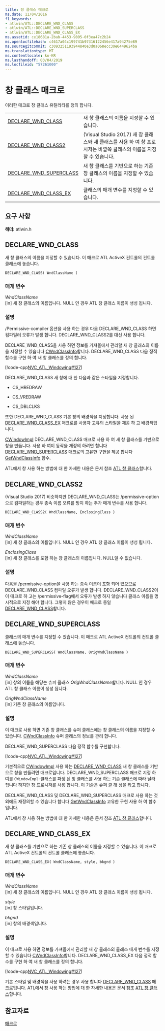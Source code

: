 ```yaml
---
title: 창 클래스 매크로
ms.date: 11/04/2016
f1_keywords:
- atlwin/ATL::DECLARE_WND_CLASS
- atlwin/ATL::DECLARE_WND_SUPERCLASS
- atlwin/ATL::DECLARE_WND_CLASS_EX
ms.assetid: ce18681a-2bab-4453-9895-0f3ea47c2b24
ms.openlocfilehash: c4617a04c199741b97316122456e417a94275e89
ms.sourcegitcommit: c3093251193944840e3d0a068ecc30e6449624ba
ms.translationtype: MT
ms.contentlocale: ko-KR
ms.lasthandoff: 03/04/2019
ms.locfileid: "57261000"
---
```

# <a name="window-class-macros"></a>창 클래스 매크로

이러한 매크로 창 클래스 유틸리티를 정의 합니다.

|||
|-|-|
|[DECLARE_WND_CLASS](#declare_wnd_class)|새 창 클래스의 이름을 지정할 수 있습니다.|
|[DECLARE_WND_CLASS2](#declare_wnd_class2)|(Visual Studio 2017) 새 창 클래스와 새 클래스를 사용 하 여 창 프로시저는 바깥쪽 클래스의 이름을 지정할 수 있습니다.|
|[DECLARE_WND_SUPERCLASS](#declare_wnd_superclass)|새 창 클래스를 기반으로 하는 기존 창 클래스의 이름을 지정할 수 있습니다.|
|[DECLARE_WND_CLASS_EX](#declare_wnd_class_ex)|클래스의 매개 변수를 지정할 수 있습니다.|

## <a name="requirements"></a>요구 사항

**헤더:** atlwin.h

##  <a name="declare_wnd_class"></a>  DECLARE_WND_CLASS

새 창 클래스의 이름을 지정할 수 있습니다. 이 매크로 ATL ActiveX 컨트롤의 컨트롤 클래스에 놓습니다.

```
DECLARE_WND_CLASS( WndClassName )
```

### <a name="parameters"></a>매개 변수

*WndClassName*<br/>
[in] 새 창 클래스의 이름입니다. NULL 인 경우 ATL 창 클래스 이름이 생성 됩니다.

### <a name="remarks"></a>설명

/Permissive-compiler 옵션을 사용 하는 경우 다음 DECLARE_WND_CLASS 하면 컴파일러 오류가 발생 합니다. DECLARE_WND_CLASS2를 대신 사용 합니다.

DECLARE_WND_CLASS을 사용 하면 정보를 가져올에서 관리할 새 창 클래스의 이름을 지정할 수 있습니다 [CWndClassInfo](cwndclassinfo-class.md)합니다. DECLARE_WND_CLASS 다음 정적 함수를 구현 하 여 새 창 클래스를 정의 합니다.

[!code-cpp[NVC_ATL_Windowing#127](../../atl/codesnippet/cpp/window-class-macros_1.cpp)]

DECLARE_WND_CLASS 새 창에 대 한 다음과 같은 스타일을 지정합니다.

- CS_HREDRAW

- CS_VREDRAW

- CS_DBLCLKS

또한 DECLARE_WND_CLASS 기본 창의 배경색을 지정합니다. 사용 된 [DECLARE_WND_CLASS_EX](#declare_wnd_class_ex) 매크로를 사용자 고유의 스타일을 제공 하 고 배경색입니다.

[CWindowImpl](cwindowimpl-class.md) DECLARE_WND_CLASS 매크로 사용 하 여 새 창 클래스를 기반으로 창을 만듭니다. 사용 하 여이 동작을 재정의 하려면 합니다 [DECLARE_WND_SUPERCLASS](#declare_wnd_superclass) 매크로의 고유한 구현을 제공 합니다 [GetWndClassInfo](cwindowimpl-class.md#getwndclassinfo) 함수.

ATL에서 창 사용 하는 방법에 대 한 자세한 내용은 문서 참조 [ATL 창 클래스](../../atl/atl-window-classes.md)합니다.

##  <a name="declare_wnd_class2"></a>  DECLARE_WND_CLASS2

(Visual Studio 2017) 비슷하지만 DECLARE_WND_CLASS는 /permissive-option으로 컴파일하는 경우 종속 이름 오류를 방지 하는 추가 매개 변수를 사용 합니다.

```
DECLARE_WND_CLASS2( WndClassName, EnclosingClass )
```

### <a name="parameters"></a>매개 변수

*WndClassName*<br/>
[in] 새 창 클래스의 이름입니다. NULL 인 경우 ATL 창 클래스 이름이 생성 됩니다.

*EnclosingClass*<br/>
[in] 새 창 클래스를 포함 하는 창 클래스의 이름입니다. NULL일 수 없습니다.

### <a name="remarks"></a>설명

다음을 /permissive-option을 사용 하는 종속 이름이 포함 되어 있으므로 DECLARE_WND_CLASS 컴파일 오류가 발생 합니다. DECLARE_WND_CLASS2이이 매크로 하 고는 /permissive-flag에서 오류가 발생 하지 않습니다 클래스 이름을 명시적으로 지정 해야 합니다.
그렇지 않은 경우이 매크로 동일 [DECLARE_WND_CLASS](#declare_wnd_class)합니다.

##  <a name="declare_wnd_superclass"></a>  DECLARE_WND_SUPERCLASS

클래스의 매개 변수를 지정할 수 있습니다. 이 매크로 ATL ActiveX 컨트롤의 컨트롤 클래스에 놓습니다.

```
DECLARE_WND_SUPERCLASS( WndClassName, OrigWndClassName )
```

### <a name="parameters"></a>매개 변수

*WndClassName*<br/>
[in] 창의 이름을 해당는 슈퍼 클래스 *OrigWndClassName*합니다. NULL 인 경우 ATL 창 클래스 이름이 생성 됩니다.

*OrigWndClassName*<br/>
[in] 기존 창 클래스의 이름입니다.

### <a name="remarks"></a>설명

이 매크로 사용 하면 기존 창 클래스를 슈퍼 클래스에는 창 클래스의 이름을 지정할 수 있습니다. [CWndClassInfo](cwndclassinfo-class.md) 슈퍼 클래스의 정보를 관리 합니다.

DECLARE_WND_SUPERCLASS 다음 정적 함수를 구현합니다.

[!code-cpp[NVC_ATL_Windowing#127](../../atl/codesnippet/cpp/window-class-macros_1.cpp)]

기본적으로 [CWindowImpl](cwindowimpl-class.md) 사용 하는 [DECLARE_WND_CLASS](#declare_wnd_class) 새 창 클래스를 기반으로 창을 만들려면 매크로입니다. DECLARE_WND_SUPERCLASS 매크로 지정 하 여를 `CWindowImpl`-클래스를 파생 된 창 클래스를 사용 하는 기존 클래스에 따라 달라 집니다 하지만 창 프로시저를 사용 합니다. 이 기술은 슈퍼 클 래 싱을 라고 합니다.

DECLARE_WND_CLASS 및 DECLARE_WND_SUPERCLASS 매크로 사용 하는 것 외에도 재정의할 수 있습니다 합니다 [GetWndClassInfo](cwindowimpl-class.md#getwndclassinfo) 고유한 구현 사용 하 여 함수입니다.

ATL에서 창 사용 하는 방법에 대 한 자세한 내용은 문서 참조 [ATL 창 클래스](../../atl/atl-window-classes.md)합니다.

##  <a name="declare_wnd_class_ex"></a>  DECLARE_WND_CLASS_EX

새 창 클래스를 기반으로 하는 기존 창 클래스의 이름을 지정할 수 있습니다. 이 매크로 ATL ActiveX 컨트롤의 컨트롤 클래스에 놓습니다.

```
DECLARE_WND_CLASS_EX( WndClassName, style, bkgnd )
```

### <a name="parameters"></a>매개 변수

*WndClassName*<br/>
[in] 새 창 클래스의 이름입니다. NULL 인 경우 ATL 창 클래스 이름이 생성 됩니다.

*style*<br/>
[in] 창 스타일입니다.

*bkgnd*<br/>
[in] 창의 배경색입니다.

### <a name="remarks"></a>설명

이 매크로 사용 하면 정보를 가져올에서 관리할 새 창 클래스의 클래스 매개 변수를 지정할 수 있습니다 [CWndClassInfo](cwndclassinfo-class.md)합니다. DECLARE_WND_CLASS_EX 다음 정적 함수를 구현 하 여 새 창 클래스를 정의 합니다.

[!code-cpp[NVC_ATL_Windowing#127](../../atl/codesnippet/cpp/window-class-macros_1.cpp)]

기본 스타일 및 배경색을 사용 하려는 경우 사용 합니다 [DECLARE_WND_CLASS](#declare_wnd_class) 매크로입니다. ATL에서 창 사용 하는 방법에 대 한 자세한 내용은 문서 참조 [ATL 창 클래스](../../atl/atl-window-classes.md)합니다.

## <a name="see-also"></a>참고자료

[매크로](atl-macros.md)
